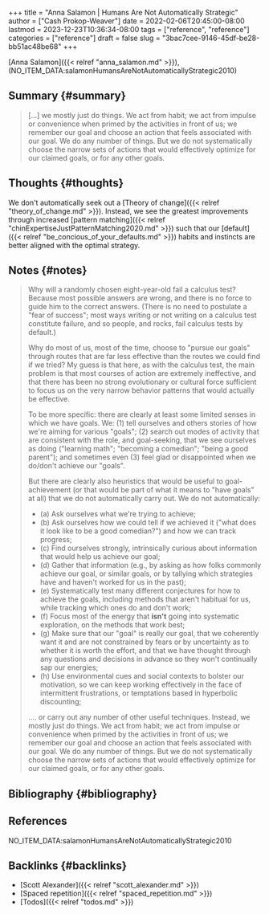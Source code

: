 +++
title = "Anna Salamon | Humans Are Not Automatically Strategic"
author = ["Cash Prokop-Weaver"]
date = 2022-02-06T20:45:00-08:00
lastmod = 2023-12-23T10:36:34-08:00
tags = ["reference", "reference"]
categories = ["reference"]
draft = false
slug = "3bac7cee-9146-45df-be28-bb51ac48be68"
+++

[Anna Salamon]({{< relref "anna_salamon.md" >}}), (NO_ITEM_DATA:salamonHumansAreNotAutomaticallyStrategic2010)


## Summary {#summary}

> [...] we mostly just do things. We act from habit; we act from impulse or convenience when primed by the activities in front of us; we remember our goal and choose an action that feels associated with our goal. We do any number of things. But we do not systematically choose the narrow sets of actions that would effectively optimize for our claimed goals, or for any other goals.


## Thoughts {#thoughts}

We don't automatically seek out a [Theory of change]({{< relref "theory_of_change.md" >}}). Instead, we see the greatest improvements through increased [pattern matching]({{< relref "chinExpertiseJustPatternMatching2020.md" >}}) such that our [default]({{< relref "be_concious_of_your_defaults.md" >}}) habits and instincts are better aligned with the optimal strategy.


## Notes {#notes}

> Why will a randomly chosen eight-year-old fail a calculus test? Because most possible answers are wrong, and there is no force to guide him to the correct answers. (There is no need to postulate a "fear of success"; most ways writing or not writing on a calculus test constitute failure, and so people, and rocks, fail calculus tests by default.)
>
> Why do most of us, most of the time, choose to "pursue our goals" through routes that are far less effective than the routes we could find if we tried? My guess is that here, as with the calculus test, the main problem is that most courses of action are extremely ineffective, and that there has been no strong evolutionary or cultural force sufficient to focus us on the very narrow behavior patterns that would actually be effective.
>
> To be more specific: there are clearly at least some limited senses in which we have goals. We: (1) tell ourselves and others stories of how we're aiming for various "goals"; (2) search out modes of activity that are consistent with the role, and goal-seeking, that we see ourselves as doing ("learning math"; "becoming a comedian"; "being a good parent"); and sometimes even (3) feel glad or disappointed when we do/don't achieve our "goals".
>
> But there are clearly also heuristics that would be useful to goal-achievement (or that would be part of what it means to "have goals" at all) that we do not automatically carry out. We do not automatically:
>
> -   (a) Ask ourselves what we're trying to achieve;
> -   (b) Ask ourselves how we could tell if we achieved it ("what does it look like to be a good comedian?") and how we can track progress;
> -   (c) Find ourselves strongly, intrinsically curious about information that would help us achieve our goal;
> -   (d) Gather that information (e.g., by asking as how folks commonly achieve our goal, or similar goals, or by tallying which strategies have and haven't worked for us in the past);
> -   (e) Systematically test many different conjectures for how to achieve the goals, including methods that aren't habitual for us, while tracking which ones do and don't work;
> -   (f) Focus most of the energy that **isn't** going into systematic exploration, on the methods that work best;
> -   (g) Make sure that our "goal" is really our goal, that we coherently want it and are not constrained by fears or by uncertainty as to whether it is worth the effort, and that we have thought through any questions and decisions in advance so they won't continually sap our energies;
> -   (h) Use environmental cues and social contexts to bolster our motivation, so we can keep working effectively in the face of intermittent frustrations, or temptations based in hyperbolic discounting;
>
> .... or carry out any number of other useful techniques. Instead, we mostly just do things. We act from habit; we act from impulse or convenience when primed by the activities in front of us; we remember our goal and choose an action that feels associated with our goal. We do any number of things. But we do not systematically choose the narrow sets of actions that would effectively optimize for our claimed goals, or for any other goals.


## Bibliography {#bibliography}

## References

<style>.csl-entry{text-indent: -1.5em; margin-left: 1.5em;}</style><div class="csl-bib-body">
  <div class="csl-entry">NO_ITEM_DATA:salamonHumansAreNotAutomaticallyStrategic2010</div>
</div>



## Backlinks {#backlinks}

-   [Scott Alexander]({{< relref "scott_alexander.md" >}})
-   [Spaced repetition]({{< relref "spaced_repetition.md" >}})
-   [Todos]({{< relref "todos.md" >}})
